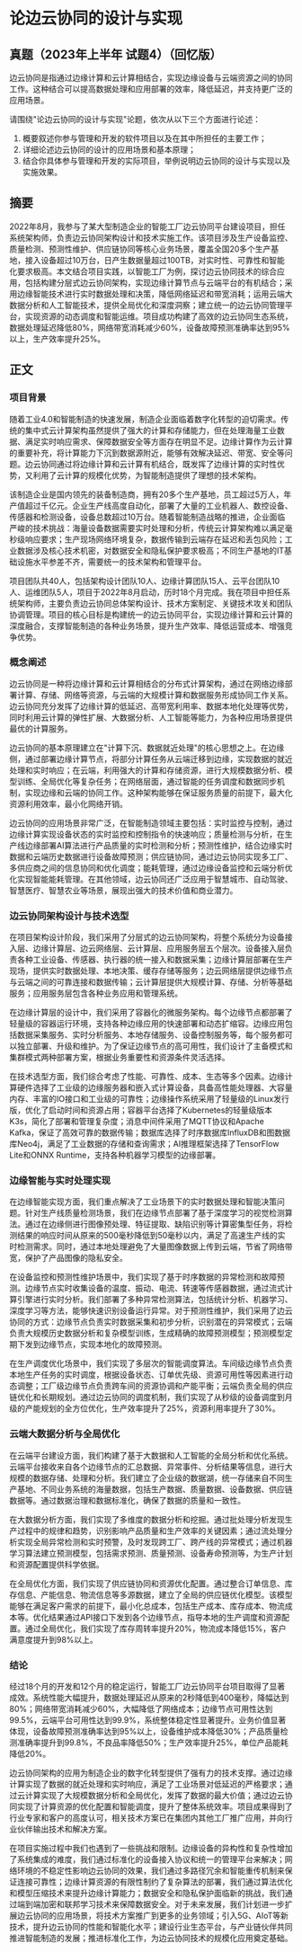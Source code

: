 # 论边云协同的设计与实现

## 真题（2023年上半年 试题4）（回忆版）

边云协同是指通过边缘计算和云计算相结合，实现边缘设备与云端资源之间的协同工作。这种结合可以提高数据处理和应用部署的效率，降低延迟，并支持更广泛的应用场景。

请围绕"论边云协同的设计与实现"论题，依次从以下三个方面进行论述：
1. 概要叙述你参与管理和开发的软件项目以及在其中所担任的主要工作；
2. 详细论述边云协同的设计的应用场景和基本原理；
3. 结合你具体参与管理和开发的实际项目，举例说明边云协同的设计与实现以及实施效果。

## 摘要

2022年8月，我参与了某大型制造企业的智能工厂边云协同平台建设项目，担任系统架构师，负责边云协同架构设计和技术实施工作。该项目涉及生产设备监控、质量检测、预测性维护、供应链协同等核心业务场景，覆盖全国20多个生产基地，接入设备超过10万台，日产生数据量超过100TB，对实时性、可靠性和智能化要求极高。本文结合项目实践，以智能工厂为例，探讨边云协同技术的综合应用，包括构建分层式边云协同架构，实现边缘计算节点与云端平台的有机结合；采用边缘智能技术进行实时数据处理和决策，降低网络延迟和带宽消耗；运用云端大数据分析和人工智能技术，提供全局优化和深度洞察；建立统一的边云协同管理平台，实现资源的动态调度和智能运维。项目成功构建了高效的边云协同生态系统，数据处理延迟降低80%，网络带宽消耗减少60%，设备故障预测准确率达到95%以上，生产效率提升25%。

## 正文

### 项目背景

随着工业4.0和智能制造的快速发展，制造企业面临着数字化转型的迫切需求。传统的集中式云计算架构虽然提供了强大的计算和存储能力，但在处理海量工业数据、满足实时响应需求、保障数据安全等方面存在明显不足。边缘计算作为云计算的重要补充，将计算能力下沉到数据源附近，能够有效解决延迟、带宽、安全等问题。边云协同通过将边缘计算和云计算有机结合，既发挥了边缘计算的实时性优势，又利用了云计算的规模化优势，为智能制造提供了理想的技术架构。

该制造企业是国内领先的装备制造商，拥有20多个生产基地，员工超过5万人，年产值超过千亿元。企业生产线高度自动化，部署了大量的工业机器人、数控设备、传感器和检测设备，设备总数超过10万台。随着智能制造战略的推进，企业面临严峻的技术挑战：海量设备数据需要实时处理和分析，传统云计算架构难以满足毫秒级响应要求；生产现场网络环境复杂，数据传输到云端存在延迟和丢包风险；工业数据涉及核心技术机密，对数据安全和隐私保护要求极高；不同生产基地的IT基础设施水平参差不齐，需要统一的技术架构和管理平台。

项目团队共40人，包括架构设计团队10人、边缘计算团队15人、云平台团队10人、运维团队5人，项目于2022年8月启动，历时18个月完成。我在项目中担任系统架构师，主要负责边云协同总体架构设计、技术方案制定、关键技术攻关和团队协调管理。项目的核心目标是构建统一的边云协同平台，实现边缘计算和云计算的深度融合，支撑智能制造的各种业务场景，提升生产效率、降低运营成本、增强竞争优势。

### 概念阐述

边云协同是一种将边缘计算和云计算相结合的分布式计算架构，通过在网络边缘部署计算、存储、网络等资源，与云端的大规模计算和数据服务形成协同工作关系。边云协同充分发挥了边缘计算的低延迟、高带宽利用率、数据本地化处理等优势，同时利用云计算的弹性扩展、大数据分析、人工智能等能力，为各种应用场景提供最优的计算服务。

边云协同的基本原理建立在"计算下沉、数据就近处理"的核心思想之上。在边缘侧，通过部署边缘计算节点，将部分计算任务从云端迁移到边缘，实现数据的就近处理和实时响应；在云端，利用强大的计算和存储资源，进行大规模数据分析、模型训练、全局优化等复杂任务；在网络层面，通过智能的任务调度和数据同步机制，实现边缘和云端的协同工作。这种架构能够在保证服务质量的前提下，最大化资源利用效率，最小化网络开销。

边云协同的应用场景非常广泛，在智能制造领域主要包括：实时监控与控制，通过边缘计算实现设备状态的实时监控和控制指令的快速响应；质量检测与分析，在生产线边缘部署AI算法进行产品质量的实时检测和分析；预测性维护，结合边缘实时数据和云端历史数据进行设备故障预测；供应链协同，通过边云协同实现多工厂、多供应商之间的信息协同和优化调度；能耗管理，通过边缘设备监控和云端分析优化实现智能能耗管理。在其他领域，边云协同还广泛应用于智慧城市、自动驾驶、智慧医疗、智慧农业等场景，展现出强大的技术价值和商业潜力。

### 边云协同架构设计与技术选型

在项目架构设计阶段，我们采用了分层式的边云协同架构，将整个系统分为设备接入层、边缘计算层、边云网络层、云计算层、应用服务层五个层次。设备接入层负责各种工业设备、传感器、执行器的统一接入和数据采集；边缘计算层部署在生产现场，提供实时数据处理、本地决策、缓存存储等服务；边云网络层提供边缘节点与云端之间的可靠连接和数据传输；云计算层提供大规模计算、存储、分析等基础服务；应用服务层包含各种业务应用和管理系统。

在边缘计算层的设计中，我们采用了容器化的微服务架构。每个边缘节点都部署了轻量级的容器运行环境，支持各种边缘应用的快速部署和动态扩缩容。边缘应用包括数据采集服务、实时分析服务、本地存储服务、设备控制服务等，每个服务都可以独立部署、升级和维护。为了保证边缘节点的高可用性，我们设计了主备模式和集群模式两种部署方案，根据业务重要性和资源条件灵活选择。

在技术选型方面，我们综合考虑了性能、可靠性、成本、生态等多个因素。边缘计算硬件选择了工业级的边缘服务器和嵌入式计算设备，具备高性能处理器、大容量内存、丰富的IO接口和工业级的可靠性；边缘操作系统采用了轻量级的Linux发行版，优化了启动时间和资源占用；容器平台选择了Kubernetes的轻量级版本K3s，简化了部署和管理复杂度；消息中间件采用了MQTT协议和Apache Kafka，保证了高效可靠的数据传输；数据库选择了时序数据库InfluxDB和图数据库Neo4j，满足了工业数据的存储和查询需求；AI推理框架选择了TensorFlow Lite和ONNX Runtime，支持各种机器学习模型的边缘部署。

### 边缘智能与实时处理实现

在边缘智能实现方面，我们重点解决了工业场景下的实时数据处理和智能决策问题。针对生产线质量检测场景，我们在边缘节点部署了基于深度学习的视觉检测算法。通过在边缘侧进行图像预处理、特征提取、缺陷识别等计算密集型任务，将检测结果的响应时间从原来的500毫秒降低到50毫秒以内，满足了高速生产线的实时检测需求。同时，通过本地处理避免了大量图像数据上传到云端，节省了网络带宽，保护了产品图像的隐私安全。

在设备监控和预测性维护场景中，我们实现了基于时序数据的异常检测和故障预测。边缘节点实时收集设备的温度、振动、电流、转速等传感器数据，通过流式计算引擎进行实时分析。我们部署了多种异常检测算法，包括统计分析、机器学习、深度学习等方法，能够快速识别设备运行异常。对于预测性维护，我们采用了边云协同的方式：边缘节点负责实时数据采集和初步分析，识别潜在的异常模式；云端负责大规模历史数据分析和复杂模型训练，生成精确的故障预测模型；预测模型定期下发到边缘节点，实现本地化的故障预测。

在生产调度优化场景中，我们实现了多层次的智能调度算法。车间级边缘节点负责本地生产任务的实时调度，根据设备状态、订单优先级、资源可用性等因素进行动态调整；工厂级边缘节点负责跨车间的资源协调和产能平衡；云端负责全局的供应链优化和长期规划。通过边云协同的调度机制，我们实现了从秒级的设备调度到月级的产能规划的全方位优化，生产效率提升了25%，资源利用率提升了30%。

### 云端大数据分析与全局优化

在云端平台建设方面，我们构建了基于大数据和人工智能的全局分析和优化系统。云端平台接收来自各个边缘节点的汇总数据、异常事件、分析结果等信息，进行大规模的数据存储、处理和分析。我们建立了企业级的数据湖，统一存储来自不同生产基地、不同业务系统的海量数据，包括生产数据、质量数据、设备数据、供应链数据等。通过数据治理和数据标准化，确保了数据的质量和一致性。

在大数据分析方面，我们实现了多维度的数据分析和挖掘。通过批处理分析发现生产过程中的规律和趋势，识别影响产品质量和生产效率的关键因素；通过流处理分析实现全局异常检测和实时预警，及时发现跨工厂、跨产线的异常模式；通过机器学习算法建立预测模型，包括需求预测、质量预测、设备寿命预测等，为生产计划和资源配置提供科学依据。

在全局优化方面，我们实现了供应链协同和资源优化配置。通过整合订单信息、库存信息、产能信息、物流信息等多源数据，建立了全局的供应链优化模型。该模型能够在满足客户需求的前提下，最小化总成本，包括生产成本、库存成本、物流成本等。优化结果通过API接口下发到各个边缘节点，指导本地的生产调度和资源配置。通过全局优化，我们实现了库存周转率提升20%，物流成本降低15%，客户满意度提升到98%以上。

### 结论

经过18个月的开发和12个月的稳定运行，智能工厂边云协同平台项目取得了显著成效。系统性能大幅提升，数据处理延迟从原来的2秒降低到400毫秒，降幅达到80%；网络带宽消耗减少60%，大幅降低了网络成本；边缘节点可用性达到99.5%，云端平台可用性达到99.9%，系统整体稳定性显著提升。业务价值显著体现，设备故障预测准确率达到95%以上，设备维护成本降低30%；产品质量检测准确率提升到99.8%，不良品率降低50%；生产效率提升25%，单位产品能耗降低20%。

边云协同架构的应用为制造企业的数字化转型提供了强有力的技术支撑。通过边缘计算实现了数据的就近处理和实时响应，满足了工业场景对低延迟的严格要求；通过云计算实现了大规模数据分析和全局优化，发挥了数据的最大价值；通过边云协同实现了计算资源的优化配置和智能调度，提升了整体系统效率。项目成果得到了行业专家和客户的高度认可，相关技术方案已在集团内其他工厂推广应用，并向行业伙伴输出技术和解决方案。

在项目实施过程中我们也遇到了一些挑战和限制。边缘设备的异构性和复杂性增加了系统集成的难度，我们通过标准化的设备接入协议和统一的管理平台来解决；网络环境的不稳定性影响边云协同的效果，我们通过多路径冗余和智能重传机制来保证连接可靠性；边缘计算资源的有限性制约了复杂算法的部署，我们通过算法优化和模型压缩技术来提升边缘计算能力；数据安全和隐私保护面临新的挑战，我们通过端到端加密和联邦学习技术来保障数据安全。对于未来发展，我们计划进一步扩展边云协同的应用场景，将技术方案推广到更多的业务领域；引入5G、AIoT等新技术，提升边云协同的性能和智能化水平；建设行业生态平台，与产业链伙伴共同推进智能制造的发展；推进标准化工作，为边云协同技术的规模化应用奠定基础。

